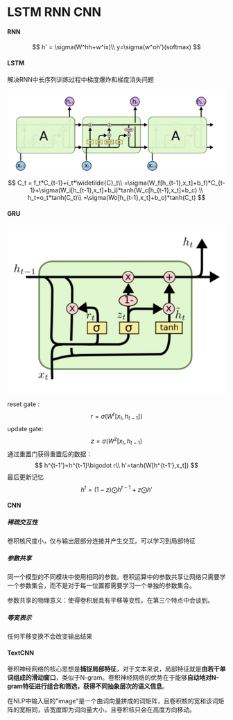 # LSTM RNN CNN

#### RNN

$$
h' = \sigma(W^hh+w^ix)\\
y=\sigma(w^oh')(softmax)
$$

#### LSTM

解决RNN中长序列训练过程中梯度爆炸和梯度消失问题

![](https://github.com/PengyaoYi/Mardown-photograph/blob/main/lstm.png?raw=true)
$$
C_t = f_t*C_{t-1}+i_t*\widetilde{C}_t\\
 =\sigma(W_f[h_{t-1},x_t]+b_f)*C_{t-1}+\sigma(W_i[h_{t-1},x_t]+b_i)*tanh(W_c[h_{t-1},x_t]+b_c)
 \\
 h_t=o_t*tanh(C_t)\\
 =\sigma(Wo[h_{t-1},x_t]+b_o)*tanh(C_t)
$$

#### GRU

![](https://github.com/PengyaoYi/Mardown-photograph/blob/main/gru.png/?raw=true)

reset gate :
$$
r=\sigma(W^r[x_t,h_{t-1}])
$$
update gate:
$$
z=\sigma(W^z[x_t,h_{t-1})
$$
通过重置门获得重置后的数据：
$$
h^{t-1'}=h^{t-1}\bigodot r\\
h'=tanh(W[h^{t-1'},x_t])
$$
最后更新记忆
$$
h^t=(1-z)\bigodot h^{t-1}+z\bigodot h'
$$

#### CNN

##### 稀疏交互性

卷积核尺度小，仅与输出层部分连接并产生交互。可以学习到局部特征

##### 参数共享

同一个模型的不同模块中使用相同的参数。卷积运算中的参数共享让网络只需要学一个参数集合，而不是对于每一位置都需要学习一个单独的参数集合。

参数共享的物理意义：使得卷积层具有平移等变性。在第三个特点中会谈到。

##### 等变表示

任何平移变换不会改变输出结果

#### TextCNN

卷积神经网络的核心思想是**捕捉局部特征**，对于文本来说，局部特征就是**由若干单词组成的滑动窗口**，类似于N-gram。卷积神经网络的优势在于能够**自动地对N-gram特征进行组合和筛选，获得不同抽象层次的语义信息**。

在NLP中输入层的"image"是一个由词向量拼成的词矩阵，且卷积核的宽和该词矩阵的宽相同，该宽度即为词向量大小，且卷积核只会在高度方向移动。